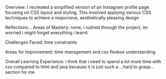 Overview:
I recreated a simplified version of an Instagram profile page focusing on CSS layout and styling. This involved applying various CSS techniques to achieve a responsive, aesthetically pleasing design


Reflections...
Areas of Mastery:
none, i rushed through the project, im worried i might forget everything i learnt.


Challenges Faced:
time constraints


Areas for Improvement:
time management and css flexbox understanding


Overall Learning Experience:
i think that i need to spend a lot more time with css compared to html and java because it is just such a ...hard to grasp... section for me
